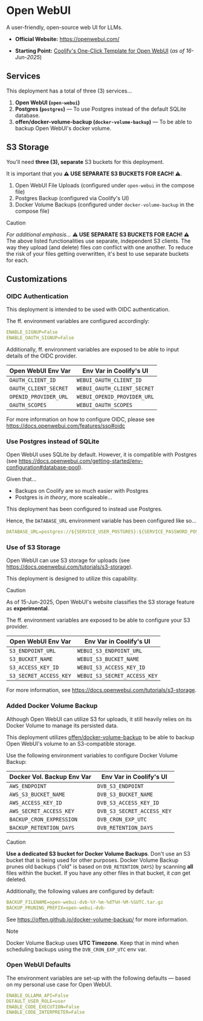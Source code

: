 # Open WebUI

A user-friendly, open-source web UI for LLMs.

- **Official Website:** https://openwebui.com/

- **Starting Point:** [Coolify's One-Click Template for Open WebUI](https://github.com/coollabsio/coolify/blob/v4.x/templates/compose/open-webui.yaml) (_as of 16-Jun-2025_)

## Services

This deployment has a total of three (3) services...

1. **Open WebUI (`open-webui`)**
2. **Postgres (`postgres`)** — To use Postgres instead of the default SQLite database.
3. **offen/docker-volume-backup (`docker-volume-backup`)** — To be able to backup Open WebUI's docker volume.

## S3 Storage

You'll need **three (3), separate** S3 buckets for this deployment.

It is important that you **⚠️ USE SEPARATE S3 BUCKETS FOR EACH! ⚠️**.

1. Open WebUI File Uploads (configured under `open-webui` in the compose file)
2. Postgres Backup (configured via Coolify's UI)
3. Docker Volume Backups (configured under `docker-volume-backup` in the compose file)

> [!CAUTION]
>
> _For additional emphasis..._ **⚠️ USE SEPARATE S3 BUCKETS FOR EACH! ⚠️** The above listed functionalities use separate, independent S3 clients. The way they upload (and delete) files _can_ conflict with one another. To reduce the risk of your files getting overwritten, it's best to use separate buckets for each.

## Customizations

### OIDC Authentication

This deployment is intended to be used with OIDC authentication.

The ff. environment variables are configured accordingly:

```yaml
ENABLE_SIGNUP=False
ENABLE_OAUTH_SIGNUP=False
```

Additionally, ff. environment variables are exposed to be able to input details of the OIDC provider.

| Open WebUI Env Var    | Env Var in Coolify's UI     |
| --------------------- | --------------------------- |
| `OAUTH_CLIENT_ID`     | `WEBUI_OAUTH_CLIENT_ID`     |
| `OAUTH_CLIENT_SECRET` | `WEBUI_OAUTH_CLIENT_SECRET` |
| `OPENID_PROVIDER_URL` | `WEBUI_OPENID_PROVIDER_URL` |
| `OAUTH_SCOPES`        | `WEBUI_OAUTH_SCOPES `       |

For more information on how to configure OIDC, please see https://docs.openwebui.com/features/sso#oidc

### Use Postgres instead of SQLite

Open WebUI uses SQLite by default. However, it is compatible with Postgres (see https://docs.openwebui.com/getting-started/env-configuration#database-pool).

Given that...

- Backups on Coolify are so much easier with Postgres
- Postgres is _in theory_, more scaleable...

This deployment has been configured to instead use Postgres.

Hence, the `DATABASE_URL` environment variable has been configured like so...

```yaml
DATABASE_URL=postgres://${SERVICE_USER_POSTGRES}:${SERVICE_PASSWORD_POSTGRES}@postgres:5432/${POSTGRES_DB:-webui}
```

### Use of S3 Storage

Open WebUI can use S3 storage for uploads (see https://docs.openwebui.com/tutorials/s3-storage).

This deployment is designed to utilize this capability.

> [!CAUTION]
> As of 15-Jun-2025, Open WebUI's website classifies the S3 storage feature as **experimental**.

The ff. environment variables are exposed to be able to configure your S3 provider.

| Open WebUI Env Var     | Env Var in Coolify's UI      |
| ---------------------- | ---------------------------- |
| `S3_ENDPOINT_URL`      | `WEBUI_S3_ENDPOINT_URL`      |
| `S3_BUCKET_NAME`       | `WEBUI_S3_BUCKET_NAME`       |
| `S3_ACCESS_KEY_ID`     | `WEBUI_S3_ACCESS_KEY_ID`     |
| `S3_SECRET_ACCESS_KEY` | `WEBUI_S3_SECRET_ACCESS_KEY` |

For more information, see https://docs.openwebui.com/tutorials/s3-storage.

### Added Docker Volume Backup

Although Open WebUI can utilize S3 for uploads, it still heavily relies on its Docker Volume to manage its persisted data.

This deployment utilizes [offen/docker-volume-backup](https://offen.github.io/docker-volume-backup/) to be able to backup Open WebUI's volume to an S3-compatible storage.

Use the following environment variables to configure Docker Volume Backup:

| Docker Vol. Backup Env Var | Env Var in Coolify's UI    |
| -------------------------- | -------------------------- |
| `AWS_ENDPOINT`             | `DVB_S3_ENDPOINT`          |
| `AWS_S3_BUCKET_NAME`       | `DVB_S3_BUCKET_NAME`       |
| `AWS_ACCESS_KEY_ID`        | `DVB_S3_ACCESS_KEY_ID`     |
| `AWS_SECRET_ACCESS_KEY`    | `DVB_S3_SECRET_ACCESS_KEY` |
| `BACKUP_CRON_EXPRESSION`   | `DVB_CRON_EXP_UTC`         |
| `BACKUP_RETENTION_DAYS`    | `DVB_RETENTION_DAYS`       |

> [!CAUTION]
>
> **Use a dedicated S3 bucket for Docker Volume Backups**. Don't use an S3 bucket that is being used for other purposes. Docker Volume Backup prunes old backups ("old" is based on `DVB_RETENTION_DAYS`) by scanning **all** files within the bucket. If you have any other files in that bucket, it _can_ get deleted.

Additionally, the following values are configured by default:

```yaml
BACKUP_FILENAME=open-webui-dvb-%Y-%m-%dT%H-%M-%SUTC.tar.gz
BACKUP_PRUNING_PREFIX=open-webui-dvb-
```

See https://offen.github.io/docker-volume-backup/ for more information.

> [!NOTE]
> Docker Volume Backup uses **UTC Timezone**. Keep that in mind when scheduling backups using the `DVB_CRON_EXP_UTC` env var.

### Open WebUI Defaults

The environment variables are set-up with the following defaults — based on my personal use case for Open WebUI.

```yaml
ENABLE_OLLAMA_API=False
DEFAULT_USER_ROLE=user
ENABLE_CODE_EXECUTION=False
ENABLE_CODE_INTERPRETER=False
```
